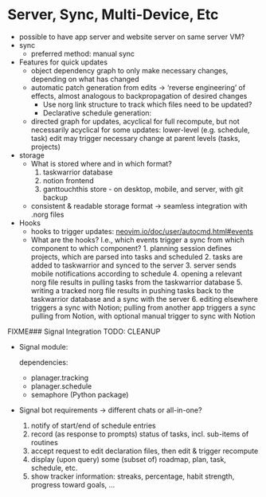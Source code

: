 # Server, Sync, Multi-Device, Etc

* possible to have app server and website server on same server VM?
* sync
  * preferred method: manual sync
* Features for quick updates
  * object dependency graph to only make necessary changes, depending on what has changed
  * automatic patch generation from edits → ‘reverse engineering’ of effects, almost analogous to backpropagation of desired changes
    * Use norg link structure to track which files need to be updated?
    * Declarative schedule generation:
  * directed graph for updates, acyclical for full recompute, but not necessarily acyclical for some updates: lower-level (e.g. schedule, task) edit may trigger necessary change at parent levels (tasks, projects)
* storage
  * What is stored where and in which format?
    1. taskwarrior database
    2. notion frontend
    3. ganttouchthis store - on desktop, mobile, and server, with git backup
  * consistent & readable storage format → seamless integration with .norg files
* Hooks
  * hooks to trigger updates: [neovim.io/doc/user/autocmd.html#events](https://neovim.io/doc/user/autocmd.html#events)
  * What are the hooks? I.e., which events trigger a sync from which component to which component?
        1. planning session defines projects, which are parsed into tasks and scheduled
        2. tasks are added to taskwarrior and synced to the server
        3. server sends mobile notifications according to schedule
        4. opening a relevant norg file results in pulling tasks from the taskwarrior database
        5. writing a tracked norg file results in pushing tasks back to the taskwarrior database and a sync with the server
        6. editing elsewhere triggers a sync with Notion; pulling from another app triggers a sync pulling from Notion, with optional manual trigger to sync with Notion

FIXME### Signal Integration TODO: CLEANUP

* Signal module:

    dependencies:

  * planager.tracking
  * planager.schedule
  * semaphore (Python package)
* Signal bot requirements → different chats or all-in-one?
    1. notify of start/end of schedule entries
    2. record (as response to prompts) status of tasks, incl. sub-items of routines
    3. accept request to edit declaration files, then edit & trigger recompute
    4. display (upon query) some (subset of) roadmap, plan, task, schedule, etc.
    5. show tracker information: streaks, percentage, habit strength, progress toward goals, …
